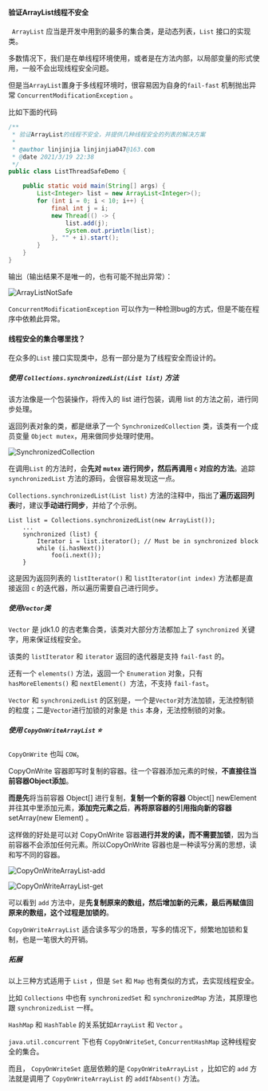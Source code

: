 #### 验证ArrayList线程不安全

 ` ArrayList` 应当是开发中用到的最多的集合类，是动态列表，`List` 接口的实现类。

多数情况下，我们是在单线程环境使用，或者是在方法内部，以局部变量的形式使用，一般不会出现线程安全问题。

但是当`ArrayList`置身于多线程环境时，很容易因为自身的`fail-fast` 机制抛出异常 `ConcurrentModificationException` 。

比如下面的代码

```java
/**
 * 验证ArrayList的线程不安全，并提供几种线程安全的列表的解决方案
 *
 * @author linjinjia linjinjia047@163.com
 * @date 2021/3/19 22:38
 */
public class ListThreadSafeDemo {

    public static void main(String[] args) {
        List<Integer> list = new ArrayList<Integer>();
        for (int i = 0; i < 10; i++) {
            final int j = i;
            new Thread(() -> {
                list.add(j);
                System.out.println(list);
            }, "" + i).start();
        }
    }
}
```

输出（输出结果不是唯一的，也有可能不抛出异常）：

![ArrayListNotSafe](https://www.lin2j.tech/blog-image/think/ArrayListNotSafe.jpg)

`ConcurrentModificationException` 可以作为一种检测bug的方式，但是不能在程序中依赖此异常。

#### 线程安全的集合哪里找？

在众多的`List` 接口实现类中，总有一部分是为了线程安全而设计的。

##### 使用 `Collections.synchronizedList(List list)` 方法

该方法像是一个包装操作，将传入的 list 进行包装，调用 list 的方法之前，进行同步处理。

返回列表对象的类，都是继承了一个 `SynchronizedCollection` 类，该类有一个成员变量 `Object mutex`，用来做同步处理时使用。

![SynchronizedCollection](https://www.lin2j.tech/blog-image/think/SynchronizedCollection.jpg)

在调用`List` 的方法时，会**先对 `mutex` 进行同步，然后再调用 `c` 对应的方法**。追踪 `synchronizedList` 方法的源码，会很容易发现这一点。

 `Collections.synchronizedList(List list)`  方法的注释中，指出了**遍历返回列表**时，建议**手动进行同步**，并给了个示例。

```
List list = Collections.synchronizedList(new ArrayList());
    ...
    synchronized (list) {
        Iterator i = list.iterator(); // Must be in synchronized block
        while (i.hasNext())
            foo(i.next());
    }
```

这是因为返回列表的 `listIterator()` 和 `listIterator(int index)` 方法都是直接返回 `c` 的迭代器，所以遍历需要自己进行同步。

##### 使用`Vector`类

`Vector` 是 jdk1.0 的古老集合类，该类对大部分方法都加上了 `synchronized` 关键字，用来保证线程安全。

该类的 `listIterator` 和  `iterator` 返回的迭代器是支持 `fail-fast` 的。

还有一个 `elements()`  方法，返回一个 `Enumeration` 对象，只有 `hasMoreElements()` 和 `nextElement() `方法，不支持 `fail-fast`。

`Vector` 和  `synchronizedList` 的区别是，一个是`Vector`对方法加锁，无法控制锁的粒度；二是`Vector`进行加锁的对象是 `this` 本身，无法控制锁的对象。

##### 使用 `CopyOnWriteArrayList` ⭐

`CopyOnWrite` 也叫 `COW`。

CopyOnWrite 容器即写时复制的容器。往一个容器添加元素的时候，**不直接往当前容器Object添加**。

**而是先**将当前容器 Object[] 进行复制，**复制一个新的容器** Object[] newElement 并往其中里添加元素，**添加完元素之后**，**再将原容器的引用指向新的容器** setArray(new Element) 。

这样做的好处是可以对 CopyOnWrite 容器**进行并发的读，而不需要加锁**，因为当前容器不会添加任何元素。所以CopyOnWrite 容器也是一种读写分离的思想，读和写不同的容器。

![CopyOnWriteArrayList-add](https://www.lin2j.tech/blog-image/think/CopyOnWriteArrayList-add.jpg)

![CopyOnWriteArrayList-get](https://www.lin2j.tech/blog-image/think/CopyOnWriteArrayList-get.jpg)

可以看到 `add` 方法中，是**先复制原来的数组，然后增加新的元素，最后再赋值回原来的数组，这个过程是加锁的**。

`CopyOnWriteArrayList` 适合读多写少的场景，写多的情况下，频繁地加锁和复制，也是一笔很大的开销。

##### 拓展

以上三种方式适用于 `List` ，但是 `Set` 和 `Map` 也有类似的方式，去实现线程安全。

比如 `Collections` 中也有 `synchronizedSet` 和 `synchronizedMap` 方法，其原理也跟 `synchronizedList` 一样。

`HashMap` 和 `HashTable` 的关系犹如`ArrayList` 和 `Vector` 。

`java.util.concurrent` 下也有 `CopyOnWriteSet`, `ConcurrentHashMap` 这种线程安全的集合。

而且， `CopyOnWriteSet` 底层依赖的是 `CopyOnWriteArrayList` ，比如它的 `add` 方法就是调用了 `CopyOnWriteArrayList` 的 `addIfAbsent()`  方法。